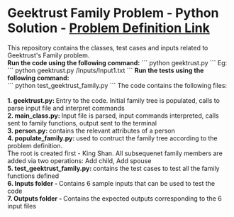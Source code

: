 # Geektrust Family Problem - Python Solution - <a href="https://www.geektrust.in/coding-problem/backend/family">Problem Definition Link</a>

<p>
This repository contains the classes, test cases and inputs related to Geektrust's Family problem.
<br />
<b>Run the code using the following command:</b>
```
python geektrust.py <Absolute-Path-To-Input-File>
```
Eg:
```
python geektrust.py <Absolute-Path-To-Input-File>/Inputs/Input1.txt
```
<b>Run the tests using the following command:</b>
<br />
```
python test_geektrust_family.py
```
The code contains the following files:
<br />
<br />
<b>1. geektrust.py: </b> Entry to the code. Initial family tree is populated, calls to parse input file and interpret commands
<br />
<b>2. main_class.py: </b> Input file is parsed, input commands interpreted, calls sent to family functions, output sent to the terminal
<br />
<b>3. person.py: </b> contains the relevant attributes of a person
<br />
<b>4. populate_family.py: </b> used to contruct the family tree according 
to the problem definition. 
<br />
The root is created first - King Shan. All subsequenet family members are added via two operations: Add child, Add spouse
<br />
<b>5. test_geektrust_family.py: </b> contains the test cases to test all the family functions defined
<br />
<b>6. Inputs folder - </b>Contains 6 sample inputs that can be used to test the code
<br />
<b>7. Outputs folder - </b>Contains the expected outputs corresponding to the 6 input files
</p>